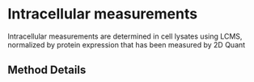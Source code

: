 # Intracellular measurements

Intracellular measurements are determined in cell lysates using LCMS, normalized by protein expression that has been measured by 2D Quant

## Method Details

